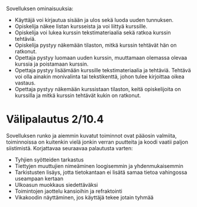 Sovelluksen ominaisuuksia:

* Käyttäjä voi kirjautua sisään ja ulos sekä luoda uuden tunnuksen.
* Opiskelija näkee listan kursseista ja voi liittyä kurssille.
* Opiskelija voi lukea kurssin tekstimateriaalia sekä ratkoa kurssin tehtäviä.
* Opiskelija pystyy näkemään tilaston, mitkä kurssin tehtävät hän on ratkonut.
* Opettaja pystyy luomaan uuden kurssin, muuttamaan olemassa olevaa kurssia ja poistamaan kurssin.
* Opettaja pystyy lisäämään kurssille tekstimateriaalia ja tehtäviä. Tehtävä voi olla ainakin monivalinta tai tekstikenttä, johon tulee kirjoittaa oikea vastaus.
* Opettaja pystyy näkemään kurssistaan tilaston, keitä opiskelijoita on kurssilla ja mitkä kurssin tehtävät kukin on ratkonut.

# Välipalautus 2/10.4


Sovelluksen runko ja aiemmin kuvatut toiminnot ovat pääosin valmiita, toiminnoissa on kuitenkin vielä jonkin verran puutteita ja koodi vaatii paljon siistimistä.
Korjattavaa seuraavaa palautusta varten:
* Tyhjien syötteiden tarkastus
* Tiettyjen muuttujien nimeäminen loogisemmin ja yhdenmukaisemmin
* Tarkistusten lisäys, jotta tietokantaan ei lisätä samaa tietoa vahingossa useampaan kertaan
* Ulkoasun muokkaus siedettäväksi
* Toimintojen jaottelu kansioihin ja refraktointi
* Vikakoodin näyttäminen, jos käyttäjä tekee jotain tyhmää
